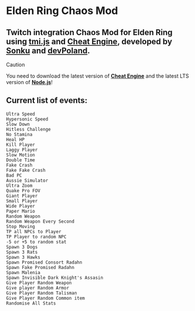 # **Elden Ring Chaos Mod**
## Twitch integration Chaos Mod for Elden Ring using [tmi.js](https://tmijs.com/) and [Cheat Engine](https://www.cheatengine.org/), developed by [**Sonku**](twitch.tv/sonku___) and [**devPoland**](twitch.tv/devpoland).

> [!CAUTION]
> You need to download the latest version of [**Cheat Engine**](https://www.cheatengine.org/downloads.php) and the latest LTS version of [**Node.js**](https://nodejs.org)!


## **Current list of events**:
```
Ultra Speed
Hypersonic Speed
Slow Down
Hitless Challenge
No Stamina
Heal HP
Kill Player
Laggy Player
Slow Motion
Double Time
Fake Crash
Fake Fake Crash
Bad PC
Aussie Simulator
Ultra Zoom
Quake Pro FOV
Giant Player
Small Player
Wide Player
Paper Mario
Random Weapon
Random Weapon Every Second
Stop Moving
TP all NPCs to Player
TP Player to random NPC
-5 or +5 to random stat
Spawn 3 Dogs
Spawn 3 Rats
Spawn 3 Hawks
Spawn Promised Consort Radahn
Spawn Fake Promised Radahn
Spawn Malenia
Spawn Invisible Dark Knight's Assasin
Give Player Random Weapon
Give player Random Armor
Give Player Random Talisman 
Give Player Random Common item
Randomise All Stats
```